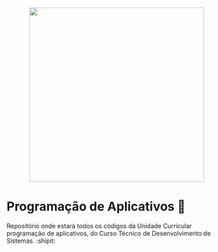 <h4 align="center">
<img src="https://edipucrs.com.br/wp-content/uploads/2022/12/photo-1461749280684-dccba630e2f6-825x500.webp" width="400">
</h4>

# Programação de Aplicativos :iphone:
Repositório onde estará todos os códigos da Unidade Curricular programação de aplicativos, do Curso Técnico de Desenvolvimento de Sistemas. :shipit: